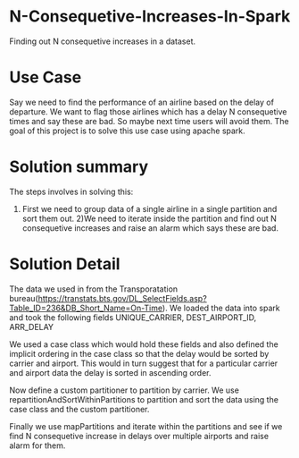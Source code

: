 # N-Consequetive-Increases-In-Spark
Finding out N consequetive increases in a dataset.
# Use Case
Say we need to find the performance of an airline based on the delay of departure.
We want to flag those airlines which has a delay N consequetive times and say these are bad.
So maybe next time users will avoid them.
The goal of this project is to solve this use case using apache spark.

# Solution summary
The steps involves in solving this:
1) First we need to group data of a single airline in a single partition and sort them out.
2)We need to iterate inside the partition and find out N consequetive increases and raise an alarm which says these are bad.

# Solution Detail

The data we used in from the Transporatation bureau(https://transtats.bts.gov/DL_SelectFields.asp?Table_ID=236&DB_Short_Name=On-Time).
We loaded the data into spark and took the following fields UNIQUE_CARRIER, DEST_AIRPORT_ID, ARR_DELAY

We used a case class which would hold these fields and also defined the implicit ordering in the case class so that the delay would be sorted by carrier and airport. This would in turn suggest that for a particular carrier and airport data the delay is sorted in ascending order.

Now define a custom partitioner to partition by carrier.
We use repartitionAndSortWithinPartitions to partition and sort the data using the case class and the custom partitioner.

Finally we use mapPartitions and iterate within the partitions and see if we find N consequetive increase in delays over multiple airports and raise alarm for them.

